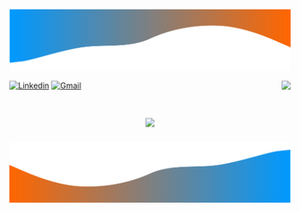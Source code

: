 ![alt text](./images/toplayer.svg)
<!-- Greeting -->
[![Linkedin](https://img.shields.io/badge/-cianojameselliot-blue?style=flat&logo=Linkedin&logoColor=white)](www.linkedin.com/in/james-elliot-ciano-4b2628187)
[![Gmail](https://img.shields.io/badge/-cianojameselliot@gmail.com-c14438?style=flat&logo=Gmail&logoColor=white)](mailto:cianojameselliot@gmail.com)
<img align="right" src="https://visitor-badge.laobi.icu/badge?page_id=O-Ely-O.O-Ely-O" />
<!--Introduction -->
<h1 align="center">
    <img src="https://readme-typing-svg.herokuapp.com/?font=Righteous&size=34&center=true&vCenter=true&width=550&height=70&duration=4000&letterSpacing=2px&lines=Hi+There!+;+I'm+James!+👋;" />
</h1>

![alt text](./images/btmlayer.svg)

